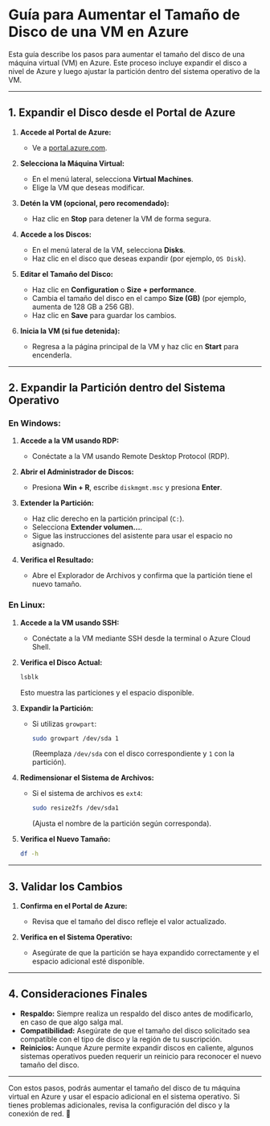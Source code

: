 # Guía para Aumentar el Tamaño de Disco de una VM en Azure

Esta guía describe los pasos para aumentar el tamaño del disco de una máquina virtual (VM) en Azure. Este proceso incluye expandir el disco a nivel de Azure y luego ajustar la partición dentro del sistema operativo de la VM.

---

## **1. Expandir el Disco desde el Portal de Azure**

1. **Accede al Portal de Azure:**
   - Ve a [portal.azure.com](https://portal.azure.com).

2. **Selecciona la Máquina Virtual:**
   - En el menú lateral, selecciona **Virtual Machines**.
   - Elige la VM que deseas modificar.

3. **Detén la VM (opcional, pero recomendado):**
   - Haz clic en **Stop** para detener la VM de forma segura.

4. **Accede a los Discos:**
   - En el menú lateral de la VM, selecciona **Disks**.
   - Haz clic en el disco que deseas expandir (por ejemplo, `OS Disk`).

5. **Editar el Tamaño del Disco:**
   - Haz clic en **Configuration** o **Size + performance**.
   - Cambia el tamaño del disco en el campo **Size (GB)** (por ejemplo, aumenta de 128 GB a 256 GB).
   - Haz clic en **Save** para guardar los cambios.

6. **Inicia la VM (si fue detenida):**
   - Regresa a la página principal de la VM y haz clic en **Start** para encenderla.

---

## **2. Expandir la Partición dentro del Sistema Operativo**

### **En Windows:**
1. **Accede a la VM usando RDP:**
   - Conéctate a la VM usando Remote Desktop Protocol (RDP).

2. **Abrir el Administrador de Discos:**
   - Presiona **Win + R**, escribe `diskmgmt.msc` y presiona **Enter**.

3. **Extender la Partición:**
   - Haz clic derecho en la partición principal (`C:`).
   - Selecciona **Extender volumen...**.
   - Sigue las instrucciones del asistente para usar el espacio no asignado.

4. **Verifica el Resultado:**
   - Abre el Explorador de Archivos y confirma que la partición tiene el nuevo tamaño.

### **En Linux:**
1. **Accede a la VM usando SSH:**
   - Conéctate a la VM mediante SSH desde la terminal o Azure Cloud Shell.

2. **Verifica el Disco Actual:**
   ```bash
   lsblk
   ```
   Esto muestra las particiones y el espacio disponible.

3. **Expandir la Partición:**
   - Si utilizas `growpart`:
     ```bash
     sudo growpart /dev/sda 1
     ```
     (Reemplaza `/dev/sda` con el disco correspondiente y `1` con la partición).

4. **Redimensionar el Sistema de Archivos:**
   - Si el sistema de archivos es `ext4`:
     ```bash
     sudo resize2fs /dev/sda1
     ```
     (Ajusta el nombre de la partición según corresponda).

5. **Verifica el Nuevo Tamaño:**
   ```bash
   df -h
   ```

---

## **3. Validar los Cambios**

1. **Confirma en el Portal de Azure:**
   - Revisa que el tamaño del disco refleje el valor actualizado.

2. **Verifica en el Sistema Operativo:**
   - Asegúrate de que la partición se haya expandido correctamente y el espacio adicional esté disponible.

---

## **4. Consideraciones Finales**

- **Respaldo:** Siempre realiza un respaldo del disco antes de modificarlo, en caso de que algo salga mal.
- **Compatibilidad:** Asegúrate de que el tamaño del disco solicitado sea compatible con el tipo de disco y la región de tu suscripción.
- **Reinicios:** Aunque Azure permite expandir discos en caliente, algunos sistemas operativos pueden requerir un reinicio para reconocer el nuevo tamaño del disco.

---

Con estos pasos, podrás aumentar el tamaño del disco de tu máquina virtual en Azure y usar el espacio adicional en el sistema operativo. Si tienes problemas adicionales, revisa la configuración del disco y la conexión de red. 🚀